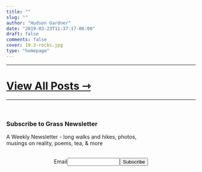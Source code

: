 ```yaml
---
title: ""
slug: ""
author: "Hudson Gardner"
date: "2019-03-23T11:37:17-06:00"
draft: false
comments: false
cover: 19.3-rocks.jpg
type: "homepage"
---
```


---
# [View All Posts ⇾](/posts)
---
<br />

### Subscribe to Grass Newsletter
A Weekly Newsletter - long walks and hikes, photos,   
musings on reality, poems, tea, & more

<form style="padding:3px;text-align:center;" action="https://tinyletter.com/grass-journal" method="post" target="popupwindow" onsubmit="window.open('https://tinyletter.com/grass-journal', 'popupwindow', 'scrollbars=yes,width=800,height=600');return true"><p><label for="tlemail">Email</label><input type="text" style="width:140px" name="email" id="tlemail" /><input type="hidden" value="1" name="embed"/><input type="submit" value="Subscribe" /></form>
